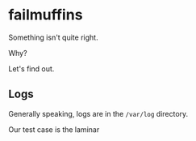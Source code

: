 # failmuffins
Something isn't quite right.  

Why?  

Let's find out.  

## Logs
Generally speaking, logs are in the `/var/log` directory.

Our test case is the laminar
